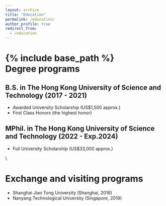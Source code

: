 ```yaml
---
layout: archive
title: "Education"
permalink: /education/
author_profile: true
redirect_from:
  - /education
---
```


{% include base_path %}
\
Degree programs
======
## B.S. in The Hong Kong University of Science and Technology (2017 - 2021) 
*  Awarded University Scholarship (US$1,500 approx.) 
* First Class Honors (the highest honor)
## MPhil. in The Hong Kong University of Science and Technology (2022 - Exp.2024) 
*  Full University Scholarship (US$33,000 approx.)

\

Exchange and visiting programs
======
* Shanghai Jiao Tong University (Shanghai, 2018)
* Nanyang Technological University (Singapore, 2019)



